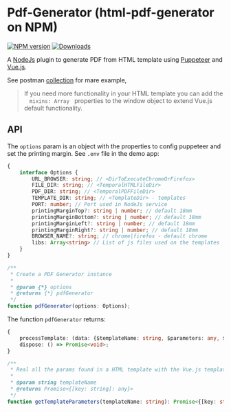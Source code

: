 # Pdf-Generator (html-pdf-generator on NPM)

[![NPM version][npm-image]][npm-url]
[![Downloads][downloads-image]][npm-url]

[npm-image]:http://img.shields.io/npm/v/html-pdf-generator.svg
[npm-url]:https://npmjs.org/package/html-pdf-generator
[downloads-image]:http://img.shields.io/npm/dm/html-pdf-generator.svg

A [NodeJs](https://nodejs.org) plugin to generate PDF from HTML template using [Puppeteer](https://github.com/puppeteer/puppeteer) and [Vue.js](https://vuejs.org/).

See postman [collection](../demo/pdf-generator-test.postman_collection.json) for mare example,

> If you need more functionality in your HTML template you can add the &nbsp;&nbsp; `mixins: Array`&nbsp;&nbsp; properties to the window object to extend Vue.js default functionality.

## API

The `options` param is an object with the properties to config puppeteer and set the printing margin. See `.env` file in the demo app:

```typescript
{
    interface Options {
        URL_BROWSER: string; // <DirToExecuteChromeOrFirefox>
        FILE_DIR: string; // <TemporalHTMLFileDir>
        PDF_DIR: string; // <TemporalPDFFileDir>
        TEMPLATE_DIR: string; // <TemplateDir> - templates
        PORT: number; // Port used in NodeJs service
        printingMarginTop?: string | number; // default 18mm
        printingMarginBottom?: string | number; // default 18mm
        printingMarginLeft?: string | number; // default 18mm
        printingMarginRight?: string | number; // default 18mm
        BROWSER_NAME?: string; // chrome|firefox - default chrome
        libs: Array<string> // List of js files used on the templates
    }
}
```

```javascript
/**
 * Create a PDF Generator instance
 *
 * @param {*} options
 * @returns {*} pdfGenerator
 */
function pdfGenerator(options: Options); 
```
The function `pdfGenerator` returns:

```typescript
{
    processTemplate: (data: {$templateName: string, $parameters: any, $extraParams: any}) => Promise<{fileName: string, buffer: Buffer}>;
    dispose: () => Promise<void>;
}
```

```typescript
/**
 * Real all the params found in a HTML template with the Vue.js template syntax.
 *
 * @param string templateName
 * @returns Promise<{[key: string]: any}>
 */
function getTemplateParameters(templateName: string): Promise<{[key: string]: any}>;
```